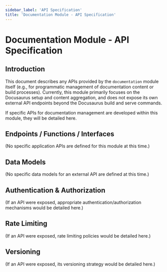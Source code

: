 ```yaml
---
sidebar_label: 'API Specification'
title: 'Documentation Module - API Specification'
---
```


# Documentation Module - API Specification

## Introduction

This document describes any APIs provided by the `documentation` module itself (e.g., for programmatic management of documentation content or build processes). Currently, this module primarily focuses on the Docusaurus setup and content aggregation, and does not expose its own external API endpoints beyond the Docusaurus build and serve commands.

If specific APIs for documentation management are developed within this module, they will be detailed here.

## Endpoints / Functions / Interfaces

(No specific application APIs are defined for this module at this time.)

<!--
### Example: `trigger_doc_rebuild()`

- **Description**: Programmatically triggers a rebuild of the Docusaurus documentation.
- **Method**: POST
- **Path**: `/api/docs/rebuild` (hypothetical)
- **Parameters/Arguments**: None
- **Request Body**: None
- **Returns/Response**:
    - **Success (200 OK)**:
        ```json
        {
          "status": "rebuild_triggered",
          "timestamp": "YYYY-MM-DDTHH:mm:ssZ"
        }
        ```
    - **Error (e.g., 500 Internal Server Error)**:
        ```json
        {
          "error": "Failed to trigger rebuild."
        }
        ```
-->

## Data Models

(No specific data models for an external API are defined at this time.)

## Authentication & Authorization

(If an API were exposed, appropriate authentication/authorization mechanisms would be detailed here.)

## Rate Limiting

(If an API were exposed, rate limiting policies would be detailed here.)

## Versioning

(If an API were exposed, its versioning strategy would be detailed here.) 